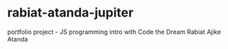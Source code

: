 # rabiat-atanda-jupiter
portfolio project - JS programming intro with Code the Dream
Rabiat Ajike Atanda

